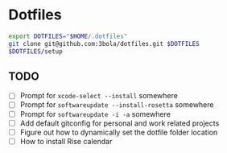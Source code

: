 # Dotfiles

```sh
export DOTFILES="$HOME/.dotfiles"
git clone git@github.com:3bola/dotfiles.git $DOTFILES
$DOTFILES/setup
```

## TODO

- [ ] Prompt for `xcode-select --install` somewhere
- [ ] Prompt for `softwareupdate --install-rosetta` somewhere
- [ ] Prompt for `softwareupdate -i -a` somewhere
- [ ] Add default gitconfig for personal and work related projects
- [ ] Figure out how to dynamically set the dotfile folder location
- [ ] How to install Rise calendar